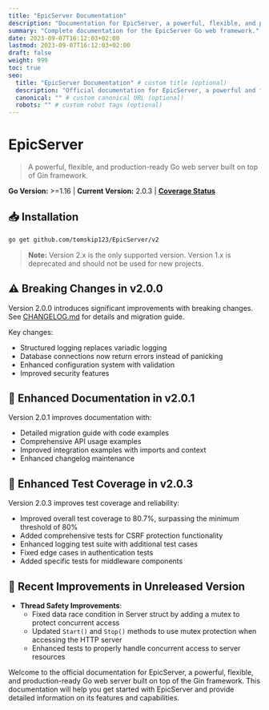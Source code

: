 ```yaml
---
title: "EpicServer Documentation"
description: "Documentation for EpicServer, a powerful, flexible, and production-ready Go web server built on top of Gin framework."
summary: "Complete documentation for the EpicServer Go web framework."
date: 2023-09-07T16:12:03+02:00
lastmod: 2023-09-07T16:12:03+02:00
draft: false
weight: 999
toc: true
seo:
  title: "EpicServer Documentation" # custom title (optional)
  description: "Official documentation for EpicServer, a powerful and flexible Go web server built on top of the Gin framework." # custom description (recommended)
  canonical: "" # custom canonical URL (optional)
  robots: "" # custom robot tags (optional)
---
```


# EpicServer

> A powerful, flexible, and production-ready Go web server built on top of Gin framework.

**Go Version:** >=1.16 | **Current Version:** 2.0.3 | [**Coverage Status**](https://coveralls.io/github/tomskip123/EpicServer?branch=main&v=1)

## 📥 Installation

```bash
go get github.com/tomskip123/EpicServer/v2
```

> **Note:** Version 2.x is the only supported version. Version 1.x is deprecated and should not be used for new projects.

## ⚠️ Breaking Changes in v2.0.0

Version 2.0.0 introduces significant improvements with breaking changes. See [CHANGELOG.md](https://github.com/tomskip123/EpicServer/blob/main/CHANGELOG.md) for details and migration guide.

Key changes:
- Structured logging replaces variadic logging
- Database connections now return errors instead of panicking
- Enhanced configuration system with validation
- Improved security features

## 📝 Enhanced Documentation in v2.0.1

Version 2.0.1 improves documentation with:
- Detailed migration guide with code examples
- Comprehensive API usage examples
- Improved integration examples with imports and context
- Enhanced changelog maintenance

## 🧪 Enhanced Test Coverage in v2.0.3

Version 2.0.3 improves test coverage and reliability:
- Improved overall test coverage to 80.7%, surpassing the minimum threshold of 80%
- Added comprehensive tests for CSRF protection functionality
- Enhanced logging test suite with additional test cases
- Fixed edge cases in authentication tests
- Added specific tests for middleware components

## 🔧 Recent Improvements in Unreleased Version

- **Thread Safety Improvements**:
  - Fixed data race condition in Server struct by adding a mutex to protect concurrent access
  - Updated `Start()` and `Stop()` methods to use mutex protection when accessing the HTTP server
  - Enhanced tests to properly handle concurrent access to server resources

Welcome to the official documentation for EpicServer, a powerful, flexible, and production-ready Go web server built on top of the Gin framework. This documentation will help you get started with EpicServer and provide detailed information on its features and capabilities.
